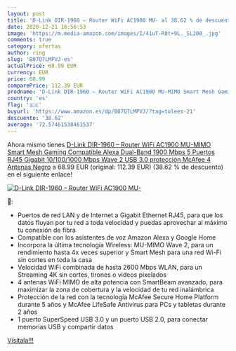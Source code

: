 ```yaml
---
layout: post
title: 'D-Link DIR-1960 – Router WiFi AC1900 MU- al 38.62 % de descuento'
date: 2020-12-21 16:56:53
image: 'https://m.media-amazon.com/images/I/41uT-R8t+9L._SL200_.jpg'
comments: true
category: ofertas
author: ring
slug: 'B07Q7LMPVJ-es'
actualPrice: 68.99 EUR
currency: EUR
price: 68.99
comparePrice: 112.39 EUR
prodname: 'D-Link DIR-1960 – Router WiFi AC1900 MU-MIMO Smart Mesh Gaming  Compatible Alexa  Dual-Band  1900 Mbps  5 Puertos RJ45 Gigabit 10/100/1000 Mbps  Wave 2  USB 3.0   protección McAfee  4 Antenas  Negro'
country: 'es'
flag: '🇪🇸'
buyurl: 'https://www.amazon.es/dp/B07Q7LMPVJ/?tag=tolees-21'
descuento: '38.62'
average: '72.57461538461537'
---
```


Ahora mismo tienes [D-Link DIR-1960 – Router WiFi AC1900 MU-MIMO Smart Mesh Gaming  Compatible Alexa  Dual-Band  1900 Mbps  5 Puertos RJ45 Gigabit 10/100/1000 Mbps  Wave 2  USB 3.0   protección McAfee  4 Antenas  Negro](https://www.amazon.es/dp/B07Q7LMPVJ/?tag=tolees-21) a 68.99 EUR (original: 112.39 EUR) (38.62 %  de descuento) en el siguiente enlace!

[![D-Link DIR-1960 – Router WiFi AC1900 MU-](https://m.media-amazon.com/images/I/41uT-R8t+9L._SL200_.jpg)](https://www.amazon.es/dp/B07Q7LMPVJ/?tag=tolees-21)

🔎:

- Puertos de red LAN y de Internet a Gigabit Ethernet RJ45, para que los datos fluyan por tu red a toda velocidad y puedas aprovechar al máximo tu conexión de fibra
- Compatible con los asistentes de voz Amazon Alexa y Google Home
- Incorpora la última tecnología Wireless: MU-MIMO Wave 2, para un rendimiento hasta 4x veces superior y Smart Mesh para una red Wi-Fi sin cortes en toda la casa
- Velocidad WiFi combinada de hasta 2600 Mbps WLAN, para un Streaming 4K sin cortes, tirones o videos pixelados
- 4 antenas WiFi MIMO de alta potencia con SmartBeam avanzado, para maximizar la zona de cobertura y la velocidad de tu red inalámbrica
- Protección de la red con la tecnología McAfee Secure Home Platform durante 5 años y McAfee LifeSafe Antivirus para PCs y tabletas durante 2 años
- 1 puerto SuperSpeed USB 3.0 y un puerto USB 2.0, para conectar memorias USB y compartir datos

[Visítala!!!](https://www.amazon.es/dp/B07Q7LMPVJ/?tag=tolees-21)

